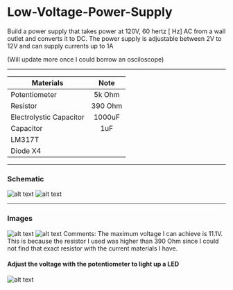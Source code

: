 # Low-Voltage-Power-Supply

Build a power supply that takes power at 120V, 60 hertz [ Hz] AC from a wall outlet and converts it to DC. The power supply is adjustable between 2V to 12V and can supply currents up to 1A

(Will update more once I could borrow an osciloscope)

---
| Materials        | Note           | 
| ------------- |:-------------:| 
| Potentiometer      |    5k Ohm   |
| Resistor     |   390 Ohm  |
| Electrolystic Capacitor     |  1000uF     |
| Capacitor      |   1uF    |
| LM317T      |     |
| Diode X4     |      |

---
### Schematic
![alt text](https://github.com/thaov45/Low-Voltage-Power-Supply-/blob/main/Schematic.png "Schematic")
![alt text](https://github.com/thaov45/Low-Voltage-Power-Supply-/blob/main/Fritzing.png "Fritzing")

---
### Images
![alt text](https://github.com/thaov45/Low-Voltage-Power-Supply-/blob/main/20221014_130934.jpg "min")
![alt text](https://github.com/thaov45/Low-Voltage-Power-Supply-/blob/main/20221014_131922.jpg "max")
Comments: The maximum voltage I can achieve is 11.1V. This is because the resistor I used was higher than 390 Ohm since I could not find that exact resistor with the current materials I have.

#### Adjust the voltage with the potentiometer to light up a LED
![alt text](https://github.com/thaov45/Low-Voltage-Power-Supply-/blob/main/20221014_132501.jpg "led")

